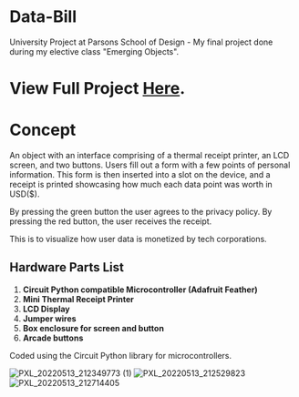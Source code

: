 # Data-Bill
University Project at Parsons School of Design - My final project done during my elective class "Emerging Objects".

 # View Full Project <a href="https://lyricsum.com" target="_blank">Here</a>.

# Concept

An object with an interface comprising of a thermal receipt printer, an LCD screen, and two buttons. Users fill out a form with a few points of personal information. This form is then inserted into a slot on the device, and a receipt is printed showcasing how much each data point was worth in USD($).

By pressing the green button the user agrees to the privacy policy. By pressing the red button, the user receives the receipt.

This is to visualize how user data is monetized by tech corporations.

## Hardware Parts List

1. **Circuit Python compatible Microcontroller (Adafruit Feather)** 
2. **Mini Thermal Receipt Printer**
3. **LCD Display**
4. **Jumper wires**
5. **Box enclosure for screen and button**
6. **Arcade buttons**

Coded using the Circuit Python library for microcontrollers.

![PXL_20220513_212349773 (1)](https://user-images.githubusercontent.com/44090243/168942787-ce301227-98f3-4d6d-b290-423c0a6d3d5f.jpeg)
![PXL_20220513_212529823](https://user-images.githubusercontent.com/44090243/168942895-8f00ee0b-c7ee-47b0-9ee7-c9c0cde5b768.jpeg)
![PXL_20220513_212714405](https://user-images.githubusercontent.com/44090243/168942907-c686de56-2355-43cc-9ec2-9e94c17a202f.jpeg)
